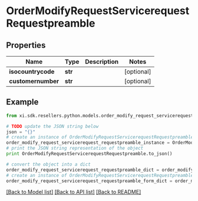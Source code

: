# OrderModifyRequestServicerequestRequestpreamble


## Properties

Name | Type | Description | Notes
------------ | ------------- | ------------- | -------------
**isocountrycode** | **str** |  | [optional] 
**customernumber** | **str** |  | [optional] 

## Example

```python
from xi.sdk.resellers.python.models.order_modify_request_servicerequest_requestpreamble import OrderModifyRequestServicerequestRequestpreamble

# TODO update the JSON string below
json = "{}"
# create an instance of OrderModifyRequestServicerequestRequestpreamble from a JSON string
order_modify_request_servicerequest_requestpreamble_instance = OrderModifyRequestServicerequestRequestpreamble.from_json(json)
# print the JSON string representation of the object
print OrderModifyRequestServicerequestRequestpreamble.to_json()

# convert the object into a dict
order_modify_request_servicerequest_requestpreamble_dict = order_modify_request_servicerequest_requestpreamble_instance.to_dict()
# create an instance of OrderModifyRequestServicerequestRequestpreamble from a dict
order_modify_request_servicerequest_requestpreamble_form_dict = order_modify_request_servicerequest_requestpreamble.from_dict(order_modify_request_servicerequest_requestpreamble_dict)
```
[[Back to Model list]](../README.md#documentation-for-models) [[Back to API list]](../README.md#documentation-for-api-endpoints) [[Back to README]](../README.md)



